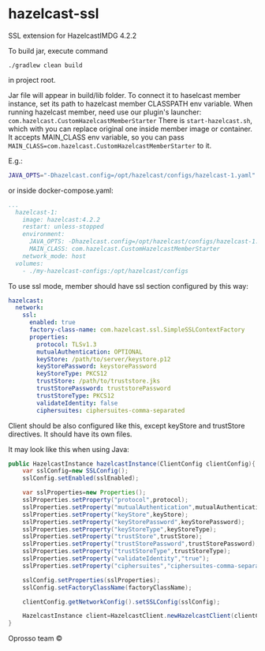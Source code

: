 # hazelcast-ssl
SSL extension for HazelcastIMDG 4.2.2

To build jar, execute command

`./gradlew clean build`

in project root.

Jar file will appear in build/lib folder. To connect it to haselcast member instance, set its path to hazelcast member CLASSPATH env variable.
When running hazelcast member, need use our plugin's launcher: `com.hazelcast.CustomHazelcastMemberStarter` 
There is `start-hazelcast.sh`, which with you can replace original one inside member image or container.
It accepts MAIN_CLASS env variable, so you can pass `MAIN_CLASS=com.hazelcast.CustomHazelcastMemberStarter` to it.

E.g.: 
```bash
JAVA_OPTS="-Dhazelcast.config=/opt/hazelcast/configs/hazelcast-1.yaml" MAIN_CLASS=com.hazelcast.CustomHazelcastMemberStarter sh start-hazelcast.sh
```

or inside docker-compose.yaml:
```yaml
...
  hazelcast-1:
    image: hazelcast:4.2.2
    restart: unless-stopped
    environment:
      JAVA_OPTS: -Dhazelcast.config=/opt/hazelcast/configs/hazelcast-1.yaml
      MAIN_CLASS: com.hazelcast.CustomHazelcastMemberStarter
    network_mode: host
  volumes:
    - ./my-hazelcast-configs:/opt/hazelcast/configs
```


To use ssl mode, member should have ssl section configured by this way:

```yaml
hazelcast:
  network:
    ssl:
      enabled: true
      factory-class-name: com.hazelcast.ssl.SimpleSSLContextFactory
      properties:
        protocol: TLSv1.3
        mutualAuthentication: OPTIONAL
        keyStore: /path/to/server/keystore.p12
        keyStorePassword: keystorePassword
        keyStoreType: PKCS12
        trustStore: /path/to/truststore.jks
        trustStorePassword: truststorePassword
        trustStoreType: PKCS12
        validateIdentity: false
        ciphersuites: ciphersuites-comma-separated
```

Client should be also configured like this, except keyStore and trustStore directives. 
It should have its own files.

It may look like this when using Java:

```java
public HazelcastInstance hazelcastInstance(ClientConfig clientConfig){
    var sslConfig=new SSLConfig();
    sslConfig.setEnabled(sslEnabled);

    var sslProperties=new Properties();
    sslProperties.setProperty("protocol",protocol);
    sslProperties.setProperty("mutualAuthentication",mutualAuthentication);
    sslProperties.setProperty("keyStore",keyStore);
    sslProperties.setProperty("keyStorePassword",keyStorePassword);
    sslProperties.setProperty("keyStoreType",keyStoreType);
    sslProperties.setProperty("trustStore",trustStore);
    sslProperties.setProperty("trustStorePassword",trustStorePassword);
    sslProperties.setProperty("trustStoreType",trustStoreType);
    sslProperties.setProperty("validateIdentity","true");
    sslProperties.setProperty("ciphersuites","ciphersuites-comma-separated");

    sslConfig.setProperties(sslProperties);
    sslConfig.setFactoryClassName(factoryClassName);

    clientConfig.getNetworkConfig().setSSLConfig(sslConfig);

    HazelcastInstance client=HazelcastClient.newHazelcastClient(clientConfig);
}
```

Oprosso team ©
